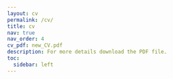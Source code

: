```yaml
---
layout: cv
permalink: /cv/
title: cv
nav: true
nav_order: 4
cv_pdf: new_CV.pdf
description: For more details download the PDF file.
toc:
  sidebar: left
---
```

